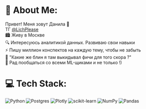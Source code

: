 # 💫 About Me:
Привет! Меня зовут Данила 👋<br>ТГ [@LichPlease](https://t.me/LichPlease)<br>🏙️ Живу в Москве<br>🔍 Интересуюсь аналитикой данных. Развиваю свои навыки <br>⚡ Пишу миллион конспектов на каждую тему, чтобы не забыть<br>🤔 "Какие же блин я там выкидывал фичи для того скора ?"<br>💬 Рад пообщаться со всеми ML-щиками и не только !)


# 💻 Tech Stack:
![Python](https://img.shields.io/badge/python-3670A0?style=for-the-badge&logo=python&logoColor=ffdd54) ![Postgres](https://img.shields.io/badge/postgres-%23316192.svg?style=for-the-badge&logo=postgresql&logoColor=white) ![Plotly](https://img.shields.io/badge/Plotly-%233F4F75.svg?style=for-the-badge&logo=plotly&logoColor=white) ![scikit-learn](https://img.shields.io/badge/scikit--learn-%23F7931E.svg?style=for-the-badge&logo=scikit-learn&logoColor=white) ![NumPy](https://img.shields.io/badge/numpy-%23013243.svg?style=for-the-badge&logo=numpy&logoColor=white) ![Pandas](https://img.shields.io/badge/pandas-%23150458.svg?style=for-the-badge&logo=pandas&logoColor=white)
